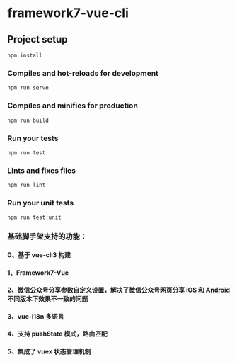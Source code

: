 # framework7-vue-cli

## Project setup
```
npm install
```

### Compiles and hot-reloads for development
```
npm run serve
```

### Compiles and minifies for production
```
npm run build
```

### Run your tests
```
npm run test
```

### Lints and fixes files
```
npm run lint
```

### Run your unit tests
```
npm run test:unit
```

### 基础脚手架支持的功能：
#### 0、基于 vue-cli3 构建
#### 1、Framework7-Vue 
#### 2、微信公众号分享参数自定义设置，解决了微信公众号网页分享 iOS 和 Android 不同版本下效果不一致的问题
#### 3、vue-i18n 多语言
#### 4、支持 pushState 模式，路由匹配
#### 5、集成了 vuex 状态管理机制